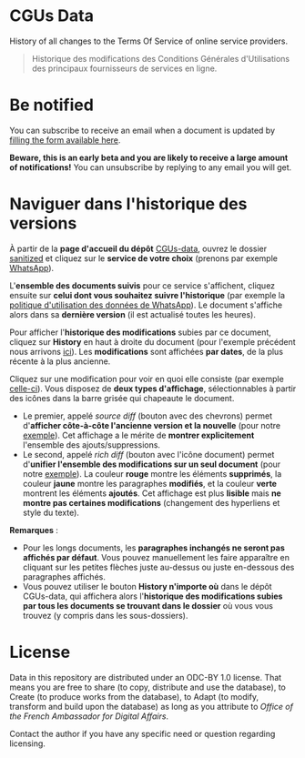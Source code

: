 # CGUs Data

History of all changes to the Terms Of Service of online service providers.

> Historique des modifications des Conditions Générales d'Utilisations des principaux fournisseurs de services en ligne.

# Be notified

You can subscribe to receive an email when a document is updated by [filling the form available here](https://59692a77.sibforms.com/serve/MUIEAKuTv3y67e27PkjAiw7UkHCn0qVrcD188cQb-ofHVBGpvdUWQ6EraZ5AIb6vJqz3L8LDvYhEzPb2SE6eGWP35zXrpwEFVJCpGuER9DKPBUrifKScpF_ENMqwE_OiOZ3FdCV2ra-TXQNxB2sTEL13Zj8HU7U0vbbeF7TnbFiW8gGbcOa5liqmMvw_rghnEB2htMQRCk6A3eyj).

**Beware, this is an early beta and you are likely to receive a large amount of notifications!** You can unsubscribe by replying to any email you will get.

# Naviguer dans l'historique des versions

À partir de la **page d'accueil du dépôt** [CGUs-data](https://github.com/ambanum/CGUs-data), ouvrez le dossier [sanitized](https://github.com/ambanum/CGUs-data/tree/master/sanitized) et cliquez sur le **service de votre choix** (prenons par exemple [WhatsApp](https://github.com/ambanum/CGUs-data/tree/master/sanitized/WhatsApp)). 

L'**ensemble des documents suivis** pour ce service s'affichent, cliquez ensuite sur **celui dont vous souhaitez suivre l'historique** (par exemple la [politique d'utilisation des données de WhatsApp](https://github.com/ambanum/CGUs-data/blob/master/sanitized/WhatsApp/privacy_policy.md)). Le document s'affiche alors dans sa **dernière version** (il est actualisé toutes les heures). 

Pour afficher l'**historique des modifications** subies par ce document, cliquez sur **History** en haut à droite du document (pour l'exemple précédent nous arrivons [ici](https://github.com/ambanum/CGUs-data/commits/master/sanitized/WhatsApp/privacy_policy.md)). Les **modifications** sont affichées **par dates**, de la plus récente à la plus ancienne. 

Cliquez sur une modification pour voir en quoi elle consiste (par exemple [celle-ci](https://github.com/ambanum/CGUs-data/commit/40d21fd3a03660aeb5dcdff7ff65585b095714)). Vous disposez de **deux types d'affichage**, sélectionnables à partir des icônes dans la barre grisée qui chapeaute le document. 

- Le premier, appelé *source diff* (bouton avec des chevrons) permet d'**afficher côte-à-côte l'ancienne version et la nouvelle** (pour notre [exemple](https://github.com/ambanum/CGUs-data/commit/40d21fd3a03660aeb5dcdff7ff65585b095714ad?diff=split#diff-10a2ec84b67a5279bfaa19db2380fd2c)). Cet affichage a le mérite de **montrer explicitement** l'ensemble des ajouts/suppressions.
- Le second, appelé *rich diff* (bouton avec l'icône document) permet d'**unifier l'ensemble des modifications sur un seul document** (pour notre [exemple](https://github.com/ambanum/CGUs-data/commit/40d21fd3a03660aeb5dcdff7ff65585b095714ad?diff=split&short_path=10a2ec8#diff-10a2ec84b67a5279bfaa19db2380fd2c)). La couleur **rouge** montre les éléments **supprimés**, la couleur **jaune** montre les paragraphes **modifiés**, et la couleur **verte** montrent les éléments **ajoutés**. Cet affichage est plus **lisible** mais **ne montre pas certaines modifications** (changement des hyperliens et style du texte).

**Remarques** : 

- Pour les longs documents, les **paragraphes inchangés ne seront pas affichés par défaut**. Vous pouvez manuellement les faire apparaître en cliquant sur les petites flèches juste au-dessus ou juste en-dessous des paragraphes affichés. 
- Vous pouvez utiliser le bouton **History n'importe où** dans le dépôt 
CGUs-data, qui affichera alors l'**historique des modifications subies par tous les documents se trouvant dans le dossier** où vous vous trouvez (y compris dans les sous-dossiers). 

# License

Data in this repository are distributed under an ODC-BY 1.0 license. That means you are free to share (to copy, distribute and use the database), to Create (to produce works from the database), to Adapt (to modify, transform and build upon the database) as long as you attribute to *Office of the French Ambassador for Digital Affairs*.

Contact the author if you have any specific need or question regarding licensing.
